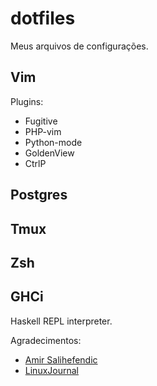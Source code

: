 dotfiles
========

Meus arquivos de configurações.

## Vim
Plugins:
* Fugitive
* PHP-vim
* Python-mode
* GoldenView
* CtrlP

## Postgres

## Tmux

## Zsh

## GHCi

Haskell REPL interpreter.

Agradecimentos:
* [Amir Salihefendic](http://amix.dk/vim/vimrc.html)
* [LinuxJournal](http://www.linuxjournal.com/article/3805?page=0,0)
